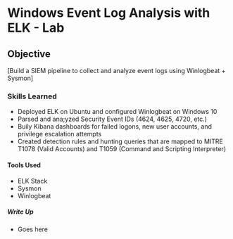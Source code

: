 # Windows Event Log Analysis with ELK - Lab

## Objective
[Build a SIEM pipeline to collect and analyze event logs using Winlogbeat + Sysmon]

### Skills Learned

- Deployed ELK on Ubuntu and configured Winlogbeat on Windows 10
- Parsed and ana;yzed Security Event IDs (4624, 4625, 4720, etc.)
- Buily Kibana dashboards for failed logons, new user accounts, and privilege escalation attempts
- Created detection rules and hunting queries that are mapped to MITRE T1078 (Valid Accounts) and T1059 (Command and Scripting Interpreter)

#### Tools Used

- ELK Stack
- Sysmon
- Winlogbeat

##### Write Up

- Goes here
